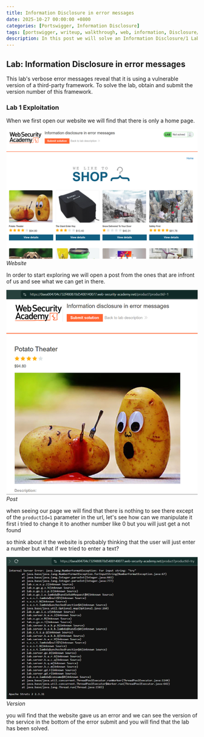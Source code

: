```yaml
---
title: Information Disclosure in error messages
date: 2025-10-27 00:00:00 +0800
categories: [Portswigger, Information Disclosure]
tags: [portswigger, writeup, walkthrough, web, information, Disclosure/1]     # TAG names should always be lowercase
description: In this post we will solve an Information Disclosure/1 Lab on portswigger, have fun reading.
---
```


## Lab: Information Disclosure in error messages

This lab's verbose error messages reveal that it is using a vulnerable version of a third-party framework. To solve the lab, obtain and submit the version number of this framework.

### Lab 1 Exploitation

When we first open our website we will find that there is only a home page.

![img-description](/assets/img/PortSwigger/Information_Disclosure/1/site.png)
_Website_

In order to start exploring we will open a post from the ones that are infront of us and see what we can get in there.

![img-description](/assets/img/PortSwigger/Information_Disclosure/1/post.png)
_Post_

when seeing our page we will find that there is nothing to see there except of the `productId=1` parameter in the url, let's see how can we manipulate it first i tried to change it to another number like 0 but you will just get a not found 

so think about it the website is probably thinking that the user will just enter a number but what if we tried to enter a text?

![img-description](/assets/img/PortSwigger/Information_Disclosure/1/error.png)
_Version_

you will find that the website gave us an error and we can see the version of the service in the bottom of the error submit and you will find that the lab has been solved.